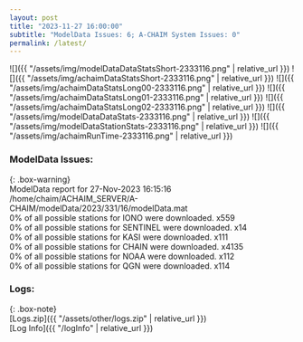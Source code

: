 ```yaml
---
layout: post
title: "2023-11-27 16:00:00"
subtitle: "ModelData Issues: 6; A-CHAIM System Issues: 0"
permalink: /latest/
---
```


![]({{ "/assets/img/modelDataDataStatsShort-2333116.png" | relative_url }})
![]({{ "/assets/img/achaimDataStatsShort-2333116.png" | relative_url }})
![]({{ "/assets/img/achaimDataStatsLong00-2333116.png" | relative_url }})
![]({{ "/assets/img/achaimDataStatsLong01-2333116.png" | relative_url }})
![]({{ "/assets/img/achaimDataStatsLong02-2333116.png" | relative_url }})
![]({{ "/assets/img/modelDataDataStats-2333116.png" | relative_url }})
![]({{ "/assets/img/modelDataStationStats-2333116.png" | relative_url }})
![]({{ "/assets/img/achaimRunTime-2333116.png" | relative_url }})


### ModelData Issues:  
  
{: .box-warning}  
 ModelData report for 27-Nov-2023 16:15:16   
 /home/chaim/ACHAIM_SERVER/A-CHAIM/modelData/2023/331/16/modelData.mat   
 0% of all possible stations for IONO were downloaded. x559   
 0% of all possible stations for SENTINEL were downloaded. x14   
 0% of all possible stations for KASI were downloaded. x111   
 0% of all possible stations for CHAIN were downloaded. x4135   
 0% of all possible stations for NOAA were downloaded. x112   
 0% of all possible stations for QGN were downloaded. x114   
  


### Logs:  
  
{: .box-note}  
[Logs.zip]({{ "/assets/other/logs.zip" | relative_url }})  
[Log Info]({{ "/logInfo" | relative_url }})  
